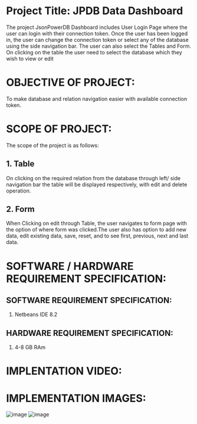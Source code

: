 # Project Title: JPDB Data Dashboard

The project JsonPowerDB Dashboard includes User Login Page where the user can login with their connection token.
Once the user has been logged in, the user can change the connection token or select any of the database using the side navigation bar.
The user can also select the Tables and Form. On clicking on the table the user need to select the database which they wish to view or edit


# OBJECTIVE OF PROJECT:
To make database and relation navigation easier with available connection token.

# SCOPE OF PROJECT:
The scope of the project is as follows:
## 1. Table
On clicking on the required relation from the database through left/ side navigation bar the table will be displayed respectively, with edit and delete operation.
## 2. Form
When Clicking on edit through Table, the user navigates to form page with the option of where form was clicked.The user also has option to add new data, edit existing data, save, reset, and to see first, previous, next and last data.

# SOFTWARE / HARDWARE REQUIREMENT SPECIFICATION:
## SOFTWARE REQUIREMENT SPECIFICATION:
1. Netbeans IDE 8.2

## HARDWARE REQUIREMENT SPECIFICATION:
1. 4-8 GB RAm

# IMPLENTATION VIDEO:


# IMPLEMENTATION IMAGES:
![image](https://user-images.githubusercontent.com/85781836/185060132-bd8615ff-28cc-4cee-ae5c-8a7fb767a0d4.png)
![image](https://user-images.githubusercontent.com/85781836/185060260-63fd055e-067b-47ea-b045-f036e0590bc5.png)
